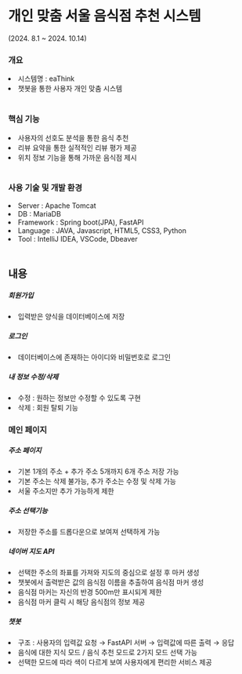 <h1>개인 맞춤 서울 음식점 추천 시스템</h1>
(2024. 8.1 ~ 2024. 10.14)
<h3>개요</h3>
<li>시스템명 : eaThink </li>
<li>챗봇을 통한 사용자 개인 맞춤 시스템</li>
<br>
<h3>핵심 기능</h3>
<li>사용자의 선호도 분석을 통한 음식 추천</li>
<li>리뷰 요약을 통한 실적적인 리뷰 평가 제공</li>
<li>위치 정보 기능을 통해 가까운 음식점 제시</li>
<br>
<h3>사용 기술 및 개발 환경</h3>
<li>Server : Apache Tomcat </li>
<li>DB : MariaDB</li>
<li>Framework : Spring boot(JPA), FastAPI 
<li>Language : JAVA, Javascript, HTML5, CSS3, Python</li>
<li>Tool : IntelliJ IDEA, VSCode, Dbeaver</li>
<br>
<h2>내용</h2>
<h5>회원가입</h5>
<li>입력받은 양식을 데이터베이스에 저장</li>
<h5>로그인</h5>
<li>데이터베이스에 존재하는 아이디와 비밀번호로 로그인</li>
<h5>내 정보 수정/삭제</h5>
<li>수정 : 원하는 정보만 수정할 수 있도록 구현</li>
<li>삭제 : 회원 탈퇴 기능</li>
<h3>메인 페이지</h3>
<h5>주소 페이지</h5>
<li>기본 1개의 주소 + 추가 주소 5개까지 6개 주소 저장 가능</li>
<li>기본 주소는 삭제 불가능, 추가 주소는 수정 및 삭제 가능</li>
<li>서울 주소지만 추가 가능하게 제한</li>
<h5>주소 선택기능</h5>
<li>저장한 주소를 드롭다운으로 보여져 선택하게 가능</li>
<h5>네이버 지도 API</h5>
<li>선택한 주소의 좌표를 가져와 지도의 중심으로 설정 후 마커 생성</li>
<li>챗봇에서 출력받은 값의 음식점 이름을 추출하여 음식점 마커 생성</li>
<li>음식점 마커는 자신의 반경 500m만 표시되게 제한</li>
<li>음식점 마커 클릭 시 해당 음식점의 정보 제공</li>
<h5>챗봇</h5>
<li>구조 : 사용자의 입력값 요청 → FastAPI 서버 → 입력값에 따른 출력 → 응답</li>
<li>음식에 대한 지식 모드 / 음식 추천 모드로 2가지 모드 선택 가능</li>
<li>선택한 모드에 따라 색이 다르게 보여 사용자에게 편리한 서비스 제공</li>
